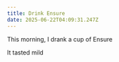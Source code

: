 ```yaml
---
title: Drink Ensure
date: 2025-06-22T04:09:31.247Z
---
```


This morning, I drank a cup of Ensure

It tasted mild

